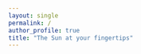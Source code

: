 ```yaml
---
layout: single
permalink: /
author_profile: true
title: "The Sun at your fingertips"
---
```












